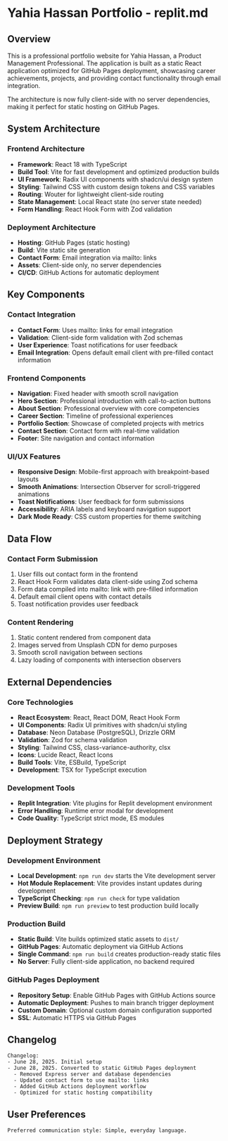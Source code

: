 # Yahia Hassan Portfolio - replit.md

## Overview

This is a professional portfolio website for Yahia Hassan, a Product Management Professional. The application is built as a static React application optimized for GitHub Pages deployment, showcasing career achievements, projects, and providing contact functionality through email integration.

The architecture is now fully client-side with no server dependencies, making it perfect for static hosting on GitHub Pages.

## System Architecture

### Frontend Architecture
- **Framework**: React 18 with TypeScript
- **Build Tool**: Vite for fast development and optimized production builds
- **UI Framework**: Radix UI components with shadcn/ui design system
- **Styling**: Tailwind CSS with custom design tokens and CSS variables
- **Routing**: Wouter for lightweight client-side routing
- **State Management**: Local React state (no server state needed)
- **Form Handling**: React Hook Form with Zod validation

### Deployment Architecture  
- **Hosting**: GitHub Pages (static hosting)
- **Build**: Vite static site generation
- **Contact Form**: Email integration via mailto: links
- **Assets**: Client-side only, no server dependencies
- **CI/CD**: GitHub Actions for automatic deployment

## Key Components

### Contact Integration
- **Contact Form**: Uses mailto: links for email integration
- **Validation**: Client-side form validation with Zod schemas
- **User Experience**: Toast notifications for user feedback
- **Email Integration**: Opens default email client with pre-filled contact information

### Frontend Components
- **Navigation**: Fixed header with smooth scroll navigation
- **Hero Section**: Professional introduction with call-to-action buttons
- **About Section**: Professional overview with core competencies
- **Career Section**: Timeline of professional experiences
- **Portfolio Section**: Showcase of completed projects with metrics
- **Contact Section**: Contact form with real-time validation
- **Footer**: Site navigation and contact information

### UI/UX Features
- **Responsive Design**: Mobile-first approach with breakpoint-based layouts
- **Smooth Animations**: Intersection Observer for scroll-triggered animations
- **Toast Notifications**: User feedback for form submissions
- **Accessibility**: ARIA labels and keyboard navigation support
- **Dark Mode Ready**: CSS custom properties for theme switching

## Data Flow

### Contact Form Submission
1. User fills out contact form in the frontend
2. React Hook Form validates data client-side using Zod schema
3. Form data compiled into mailto: link with pre-filled information
4. Default email client opens with contact details
5. Toast notification provides user feedback

### Content Rendering
1. Static content rendered from component data
2. Images served from Unsplash CDN for demo purposes
3. Smooth scroll navigation between sections
4. Lazy loading of components with intersection observers

## External Dependencies

### Core Technologies
- **React Ecosystem**: React, React DOM, React Hook Form
- **UI Components**: Radix UI primitives with shadcn/ui styling
- **Database**: Neon Database (PostgreSQL), Drizzle ORM
- **Validation**: Zod for schema validation
- **Styling**: Tailwind CSS, class-variance-authority, clsx
- **Icons**: Lucide React, React Icons
- **Build Tools**: Vite, ESBuild, TypeScript
- **Development**: TSX for TypeScript execution

### Development Tools
- **Replit Integration**: Vite plugins for Replit development environment
- **Error Handling**: Runtime error modal for development
- **Code Quality**: TypeScript strict mode, ES modules

## Deployment Strategy

### Development Environment
- **Local Development**: `npm run dev` starts the Vite development server
- **Hot Module Replacement**: Vite provides instant updates during development
- **TypeScript Checking**: `npm run check` for type validation
- **Preview Build**: `npm run preview` to test production build locally

### Production Build
- **Static Build**: Vite builds optimized static assets to `dist/`
- **GitHub Pages**: Automatic deployment via GitHub Actions
- **Single Command**: `npm run build` creates production-ready static files
- **No Server**: Fully client-side application, no backend required

### GitHub Pages Deployment
- **Repository Setup**: Enable GitHub Pages with GitHub Actions source
- **Automatic Deployment**: Pushes to main branch trigger deployment
- **Custom Domain**: Optional custom domain configuration supported
- **SSL**: Automatic HTTPS via GitHub Pages

## Changelog

```
Changelog:
- June 28, 2025. Initial setup
- June 28, 2025. Converted to static GitHub Pages deployment
  - Removed Express server and database dependencies
  - Updated contact form to use mailto: links
  - Added GitHub Actions deployment workflow
  - Optimized for static hosting compatibility
```

## User Preferences

```
Preferred communication style: Simple, everyday language.
```